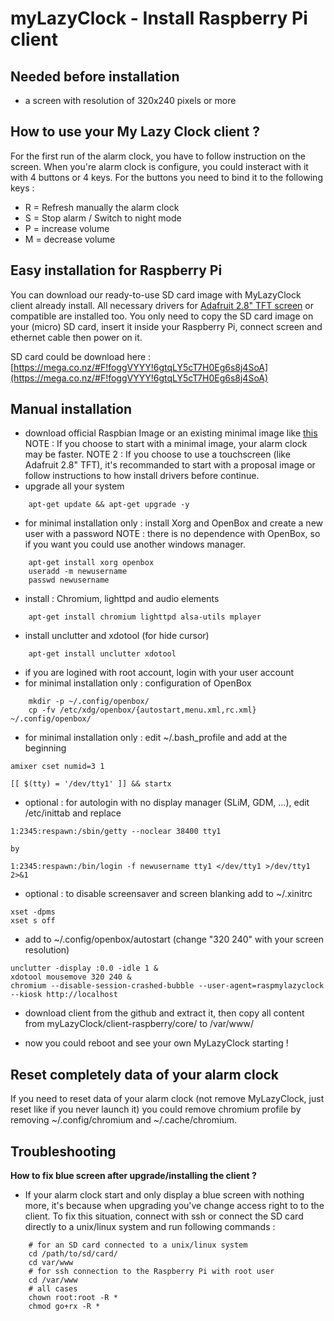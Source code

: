 myLazyClock - Install Raspberry Pi client
===========

Needed before installation
-----------

- a screen with resolution of 320x240 pixels or more

How to use your My Lazy Clock client ?
-----------

For the first run of the alarm clock, you have to follow instruction on the screen.
When you're alarm clock is configure, you could insteract with it with 4 buttons or 4 keys. For the buttons you need to bind it to the following keys :

- R = Refresh manually the alarm clock
- S = Stop alarm / Switch to night mode
- P = increase volume
- M = decrease volume


Easy installation for Raspberry Pi
-----------

You can download our ready-to-use SD card image with MyLazyClock client already install. All necessary drivers for [Adafruit 2.8" TFT screen](https://www.adafruit.com/products/1601) or compatible are installed too. You only need to copy the SD card image on your (micro) SD card, insert it inside your Raspberry Pi, connect screen and ethernet cable then power on it.

SD card could be download here : [https://mega.co.nz/#F!foggVYYY!6gtqLY5cT7H0Eg6s8j4SoA](https://mega.co.nz/#F!foggVYYY!6gtqLY5cT7H0Eg6s8j4SoA)

Manual installation
-----------

- download official Raspbian Image or an existing minimal image like [this](http://sourceforge.net/projects/minibian/)
NOTE : If you choose to start with a minimal image, your alarm clock may be faster.
NOTE 2 : If you choose to use a touchscreen (like Adafruit 2.8" TFT), it's recommanded to start with a proposal image or follow instructions to how install drivers before continue.
- upgrade all your system
```
	apt-get update && apt-get upgrade -y
```
- for minimal installation only : install Xorg and OpenBox and create a new user with a password
NOTE : there is no dependence with OpenBox, so if you want you could use another windows manager.
```
	apt-get install xorg openbox
	useradd -m newusername
	passwd newusername
```
- install : Chromium, lighttpd and audio elements
```
	apt-get install chromium lighttpd alsa-utils mplayer
```
- install unclutter and xdotool (for hide cursor)
```
	apt-get install unclutter xdotool
```
- if you are logined with root account, login with your user account
- for minimal installation only : configuration of OpenBox
```
	mkdir -p ~/.config/openbox/
	cp -fv /etc/xdg/openbox/{autostart,menu.xml,rc.xml} ~/.config/openbox/
```
- for minimal installation only : edit ~/.bash_profile and add at the beginning
```
amixer cset numid=3 1

[[ $(tty) = '/dev/tty1' ]] && startx
```
- optional : for autologin with no display manager (SLiM, GDM, ...), edit /etc/inittab and replace
```
1:2345:respawn:/sbin/getty --noclear 38400 tty1
```
	by
```
1:2345:respawn:/bin/login -f newusername tty1 </dev/tty1 >/dev/tty1 2>&1
```
- optional : to disable screensaver and screen blanking add to ~/.xinitrc
```
xset -dpms
xset s off
```
- add to ~/.config/openbox/autostart (change "320 240" with your screen resolution)
```
unclutter -display :0.0 -idle 1 &
xdotool mousemove 320 240 &
chromium --disable-session-crashed-bubble --user-agent=raspmylazyclock --kiosk http://localhost
```
- download client from the github and extract it, then copy all content from myLazyClock/client-raspberry/core/ to /var/www/

- now you could reboot and see your own MyLazyClock starting !


Reset completely data of your alarm clock
-----------

If you need to reset data of your alarm clock (not remove MyLazyClock, just reset like if you never launch it) you could remove chromium profile by removing ~/.config/chromium and ~/.cache/chromium.


Troubleshooting
-----------

**How to fix blue screen after upgrade/installing the client ?**

- If your alarm clock start and only display a blue screen with nothing more, it's because when upgrading you've change access right to to the client. To fix this situation, connect with ssh or connect the SD card directly to a unix/linux system and run following commands :
```
	# for an SD card connected to a unix/linux system
	cd /path/to/sd/card/
	cd var/www
	# for ssh connection to the Raspberry Pi with root user
	cd /var/www
	# all cases
	chown root:root -R *
	chmod go+rx -R *
```
